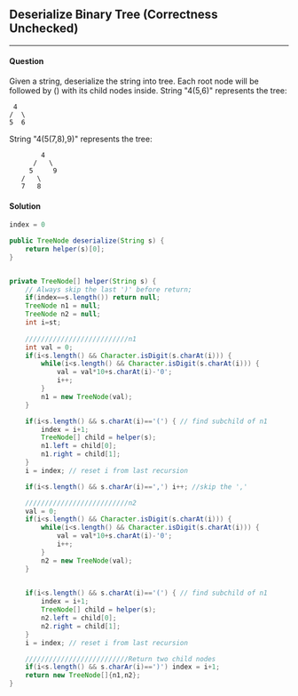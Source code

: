 ## Deserialize Binary Tree (Correctness Unchecked)
---

#### Question
Given a string, deserialize the string into tree. Each root node will be followed by () with its child nodes inside.
String "4(5,6)" represents the tree:
```
 4
/  \
5  6
```
String "4(5(7,8),9)" represents the tree:
```
        4
      /   \
     5     9
   /   \
   7   8
```

#### Solution
```java
index = 0

public TreeNode deserialize(String s) {
	return helper(s)[0];
}


private TreeNode[] helper(String s) { 
	// Always skip the last ')' before return;
	if(index==s.length()) return null;
	TreeNode n1 = null;
	TreeNode n2 = null;
	int i=st;
	
	//////////////////////////n1
	int val = 0;
	if(i<s.length() && Character.isDigit(s.charAt(i))) {
		while(i<s.length() && Character.isDigit(s.charAt(i))) {
			val = val*10+s.charAt(i)-'0';
			i++;
		}
		n1 = new TreeNode(val);
	}

	if(i<s.length() && s.charAt(i)=='(') { // find subchild of n1
		index = i+1;
		TreeNode[] child = helper(s);
		n1.left = child[0];
		n1.right = child[1];
	}
	i = index; // reset i from last recursion

	if(i<s.length() && s.charAr(i)==',') i++; //skip the ','

	//////////////////////////n2
	val = 0;
	if(i<s.length() && Character.isDigit(s.charAt(i))) {
		while(i<s.length() && Character.isDigit(s.charAt(i))) {
			val = val*10+s.charAt(i)-'0';
			i++;
		}
		n2 = new TreeNode(val);
	}
	

	if(i<s.length() && s.charAt(i)=='(') { // find subchild of n1
		index = i+1;
		TreeNode[] child = helper(s);
		n2.left = child[0];
		n2.right = child[1];
	}
	i = index; // reset i from last recursion

	//////////////////////////Return two child nodes
	if(i<s.length() && s.charAr(i)==')') index = i+1;
	return new TreeNode[]{n1,n2};
}
```

